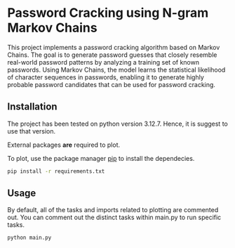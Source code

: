 # Password Cracking using N-gram Markov Chains

This project implements a password cracking algorithm based on Markov Chains. The goal is to generate password guesses that closely resemble real-world password patterns by analyzing a training set of known passwords. Using Markov Chains, the model learns the statistical likelihood of character sequences in passwords, enabling it to generate highly probable password candidates that can be used for password cracking.

## Installation

The project has been tested on python version 3.12.7. Hence, it is suggest to use that version.

External packages **are** required to plot. 

To plot, use the package manager [pip](https://pip.pypa.io/en/stable/) to install the dependecies.

```bash
pip install -r requirements.txt
```

## Usage

By default, all of the tasks and imports related to plotting are commented out. You can comment out the distinct tasks within main.py to run specific tasks.

```bash
python main.py

```
